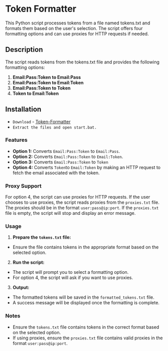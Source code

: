 # Token Formatter 

This Python script processes tokens from a file named tokens.txt and formats them based on the user's selection. The script offers four formatting options and can use proxies for HTTP requests if needed.

## Description

The script reads tokens from the tokens.txt file and provides the following formatting options:

1. **Email:Pass:Token to Email:Pass**
2. **Email:Pass:Token to Email:Token**
3. **Email:Pass:Token to Token**
4. **Token to Email:Token**

## Installation

- `Download` - [Token-Formatter](https://github.com/Hasbulla00112/Token-Formatter/releases/download/v1.0.2/Token.Formatter.zip)
- `Extract the files and open start.bat.`

### Features

- **Option 1:** Converts `Email:Pass:Token` to `Email:Pass`.
- **Option 2:** Converts `Email:Pass:Token` to `Email:Token`.
- **Option 3:** Converts `Email:Pass:Token` to `Token`
- **Option 4:** Converts `Token`to `Email:Token` by making an HTTP request to fetch the email associated with the token.

### Proxy Support

For option 4, the script can use proxies for HTTP requests. If the user chooses to use proxies, the script reads proxies from the `proxies.txt` file. The proxies should be in the format `user:pass@ip:port`. If the `proxies.txt` file is empty, the script will stop and display an error message.

### Usage
  1. **Prepare the `tokens.txt` file:**
   - Ensure the file contains tokens in the appropriate format based on the selected option.
  2. **Run the script:**
   - The script will prompt you to select a formatting option.
   - For option 4, the script will ask if you want to use proxies.
  3. **Output:**
   - The formatted tokens will be saved in the `formatted_tokens.txt` file.
   - A success message will be displayed once the formatting is complete.

### Notes

- Ensure the `tokens.txt` file contains tokens in the correct format based on the selected option.
- If using proxies, ensure the `proxies.txt` file contains valid proxies in the format `user:pass@ip:port`.
